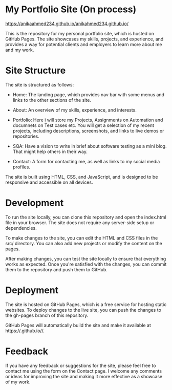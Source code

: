 # My Portfolio Site (On process)
https://anikaahmed234.github.io/anikahmed234.github.io/

This is the repository for my personal portfolio site, which is hosted on GitHub Pages. The site showcases my skills, projects, and experience, and provides a way for potential clients and employers to learn more about me and my work.

# Site Structure


The site is structured as follows:

- Home: The landing page, which provides nav bar with some menus and links to the other sections of the site.

- About:  An overview of my skills, experience, and interests.

- Portfolio:  Here i will store my Projects, Assignments on Automation and documnets on Test cases etc. You will get a selection of my recent projects, including descriptions, screenshots, and links to live demos or repositories.

- SQA: Have a vision to write in brief about software testing as a mini blog. That might help others in their way.

- Contact: A form for contacting me, as well as links to my social media profiles.

The site is built using HTML, CSS, and JavaScript, and is designed to be responsive and accessible on all devices.

# Development


To run the site locally, you can clone this repository and open the index.html file in your browser. The site does not require any server-side setup or dependencies.

To make changes to the site, you can edit the HTML and CSS files in the src/ directory. You can also add new projects or modify the content on the pages.

After making changes, you can test the site locally to ensure that everything works as expected. Once you're satisfied with the changes, you can commit them to the repository and push them to GitHub.

# Deployment


The site is hosted on GitHub Pages, which is a free service for hosting static websites. To deploy changes to the live site, you can push the changes to the gh-pages branch of this repository.

GitHub Pages will automatically build the site and make it available at https://<your-github-username>.github.io/<your-repo-name>/.

# Feedback

If you have any feedback or suggestions for the site, please feel free to contact me using the form on the Contact page. I welcome any comments or ideas for improving the site and making it more effective as a showcase of my work.
